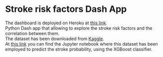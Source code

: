 # Stroke risk factors Dash App
The dashboard is deployed on Heroku at [this link](https://stroke-risk-factors.herokuapp.com/).  
Python Dash app that allowing to explore the stroke risk factors and the correlation between them.  
The dataset has been downloaded from [Kaggle](https://www.kaggle.com/fedesoriano/stroke-prediction-dataset).    
At [this link](https://github.com/fmani/stroke-prediction-xgboost) you can find the Jupyter notebook where this dataset has been employed to predict the stroke probability, using the XGBoost classifier.
